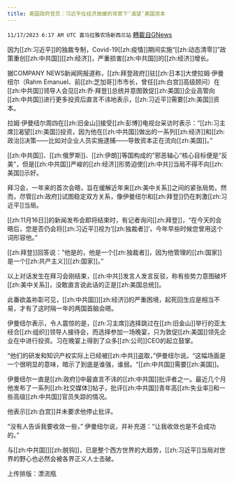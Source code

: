 ```yaml
---
title: 美国政府官员：习近平在经济放缓的背景下‘渴望’美国资本
---
```

`11/17/2023 6:17 AM UTC 喜马拉雅农场新西兰站` [轉載自GNews](https://gnews.org/articles/1986618)

因为[[zh:习近平]]的独裁专制，Covid-19[[zh:疫情]]期间实施“[[zh:动态清零]]”政策重创[[zh:中共国]][[zh:经济]]，严重损害[[zh:中共国]]的[[zh:经济]]增长。

据COMPANY NEWS新闻网报道称，[[zh:拜登政府]]驻[[zh:日本]]大使拉姆·伊曼纽尔（Rahm Emanuel、前[[zh:芝加哥]]市市长，曾任[[zh:白宫]]高级顾问）在[[zh:中共国]]领导人会见[[zh:乔·拜登]]总统并意图敦促[[zh:美国]]企业高管向[[zh:中共国]]进行更多投资后直言不讳地表示，[[zh:习近平]]需要[[zh:美国]]资本。

拉姆·伊曼纽尔周四在[[zh:旧金山]]接受[[zh:彭博]]电视台采访时表示：“[[zh:习主席]]渴望[[zh:美国]]投资，因为他在[[zh:中共国]]做出的一系列[[zh:经济]]和[[zh:政治]]决策——比如对企业人员实施逮捕——导致资本正在流向[[zh:美国]]。”

[[zh:中共国]]、[[zh:俄罗斯]]、[[zh:伊朗]]等国构成的”邪恶轴心“核心目标便是“反美”，但是[[zh:中共国]]严峻的[[zh:经济]]形势迫使[[zh:中共]]当局不得不向[[zh:美国]]示好。

拜习会，一年来的首次会晤，旨在缓解近年来[[zh:美中关系]]之间的紧张局势。然而，尽管[[zh:政府]]试图稳定双方关系，像伊曼纽尔和[[zh:拜登]]仍在刺激[[zh:习近平]]当局。

[[zh:11月16日]]的新闻发布会即将结束时，有记者询问[[zh:拜登]]，“在今天的会晤后，您是否仍会将[[zh:习近平]]视为’[[zh:独裁者]]‘，今年早些时候您曾用这个词形容他。”

[[zh:拜登]]回答说：”他是的，他是一个[[zh:独裁者]]，因为他管理的[[zh:国家]]是一个[[zh:共产主义]][[zh:国家]]。”

以上对话发生在拜习会刚结束，[[zh:中共]]发言人发言反驳，称有些势力意图破坏[[zh:美中关系]]，没敢直言说此话的正是[[zh:美国总统]]。

此番欲盖祢彰可见，[[zh:中共国]][[zh:经济]]的严重困境，起死回生应是相当不易，才有了这时隔一年的两国首脑会晤。

伊曼纽尔表示，令人震惊的是，[[zh:习主席]]选择跳过在[[zh:旧金山]]举行的亚太经合[[zh:组织]]领导人接待会，而选择参加一场晚宴，只为敦促[[zh:美国]]领先企业在中进行投资。习在晚宴上得到了众多[[zh:公司]]CEO的起立鼓掌。

“他们的研发和知识产权实际上已经被[[zh:中共]]盗取，”伊曼纽尔说。“这幅场面是一个很明显的意味，暗示了到底是谁强，谁弱。“[[zh:中共国]]需要[[zh:美国]]。

伊曼纽尔一直是[[zh:政府]]中最直言不讳的[[zh:中共国]]批评者之一。最近几个月他发布了一系列[[zh:社交媒体]]帖子，批评[[zh:中共国]]青年高[[zh:失业率]]和一些高级[[zh:中共国]]官员失踪的情况。

他表示[[zh:白宫]]并未要求他停止批评。

“没有人告诉我要收敛一些，” 伊曼纽尔说，并补充道：“让我收敛也是不会成功的。”

与[[zh:中共国]][[zh:脱钩]]，已是整个西方世界的大趋势，[[zh:习近平]]当局对世界的野心也必然会被各界正义人士击破。

上传排版：漂流瓶
